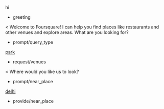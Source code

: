 hi
* greeting

< Welcome to Foursquare!  I can help you find places like restaurants and other venues and explore areas.  What are you looking for?
* prompt/query_type

[park](type)
* request/venues

< Where would you like us to look?
* prompt/near_place

[delhi](place)
* provide/near_place